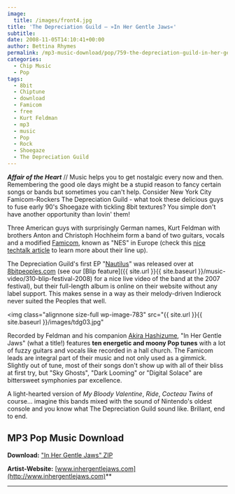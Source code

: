 ```yaml
---
image:
  title: /images/front4.jpg
title: 'The Depreciation Guild – »In Her Gentle Jaws«'
subtitle: 
date: 2008-11-05T14:10:41+00:00
author: Bettina Rhymes
permalink: /mp3-music-download/pop/759-the-depreciation-guild-in-her-gentle-jaws
categories:
  - Chip Music
  - Pop
tags:
  - 8bit
  - Chiptune
  - download
  - Famicom
  - free
  - Kurt Feldman
  - mp3
  - music
  - Pop
  - Rock
  - Shoegaze
  - The Depreciation Guild
---
```

***Affair of the Heart*** // Music helps you to get nostalgic every now and then. Remembering the good ole days might be a stupid reason to fancy certain songs or bands but sometimes you can't help. Consider New York City Famicom-Rockers The Depreciation Guild - what took these delicious guys to fuse early 90's Shoegaze with tickling 8bit textures? You simple don't have another opportunity than lovin' them!<!--more-->

Three American guys with surprisingly German names, Kurt Feldman with brothers Anton and Christoph Hochheim form a band of two guitars, vocals and a modified [Famicom](http://en.wikipedia.org/wiki/Nintendo_Entertainment_System), known as "NES" in Europe (check this [nice techtalk article](http://trashaudio.blogspot.com/2007/12/workspace-and-environment-depreciation.html) to learn more about their line up).

The Depreciation Guild's first EP "[Nautilus](http://www.8bitpeoples.com/discography?page=4)" was released over at [8bitpeoples.com](http://www.8bitpeoples.com) (see our [Blip feature]({{ site.url }}{{ site.baseurl }}/music-video/310-blip-festival-2008) for a nice live video of the band at the 2007 festival), but their full-length album is online on their website without any label support. This makes sense in a way as their melody-driven Indierock never suited the Peoples that well.

<img class="alignnone size-full wp-image-783" src="{{ site.url }}{{ site.baseurl }}/images/tdg03.jpg"

Recorded by Feldman and his companion [Akira Hashizume](http://www.myspace.com/akirathehun), "In Her Gentle Jaws" (what a title!) features **ten energetic and moony Pop tunes** with a lot of fuzzy guitars and vocals like recorded in a hall church. The Famicom leads are integral part of their music and not only used as a gimmick. Slightly out of tune, most of their songs don't show up with all of their bliss at first try, but "Sky Ghosts", "Dark Looming" or "Digital Solace" are bittersweet symphonies par excellence.

A light-hearted version of _My Bloody Valentine_, _Ride_, _Cocteau Twins_ of course... imagine this bands mixed with the sound of Nintendo's oldest console and you know what The Depreciation Guild sound like. Brillant, end to end.

## MP3 Pop Music Download

**Download:** ["In Her Gentle Jaws" ZIP](http://www.inhergentlejaws.com/album.zip)
  
**Artist-Website:** [www.inhergentlejaws.com](http://www.inhergentlejaws.com)**
  
** ****
